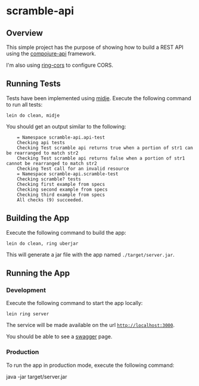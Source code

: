# scramble-api

## Overview

This simple project has the purpose of showing how to build a REST API using the [compojure-api](https://github.com/metosin/compojure-api) framework.

I'm also using [ring-cors](https://github.com/r0man/ring-cors) to configure CORS.

## Running Tests

Tests have been implemented using [midje](https://github.com/marick/Midje). Execute the following command to run all tests:

    lein do clean, midje

You should get an output similar to the following:

        = Namespace scramble-api.api-test
        Checking api tests
        Checking Test scramble api returns true when a portion of str1 can be rearranged to match str2
        Checking Test scramble api returns false when a portion of str1 cannot be rearranged to match str2
        Checking Test call for an invalid resource
        = Namespace scramble-api.scramble-test
        Checking scramble? tests
        Checking first example from specs
        Checking second example from specs
        Checking third example from specs
        All checks (9) succeeded.

## Building the App

Execute the following command to build the app:

    lein do clean, ring uberjar

This will generate a jar file with the app named `./target/server.jar`.

## Running the App

### Development

Execute the following command to start the app locally:

    lein ring server

The service will be made available on the url [`http://localhost:3000`](http://localhost:3000). 

You should be able to see a [swagger](https://swagger.io/) page.

### Production

To run the app in production mode, execute the following command:

   java -jar target/server.jar

